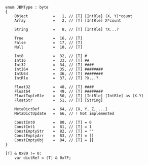 ﻿```
enum JBMType : byte
{
	Object           =   1, // [T] [IntRle] (X, Y)*count
	Array            =   2, // [T] [IntRle] X*count

	String           =   8, // [T] [IntRle] ?X...?

	True             =  16, // [T]
	False            =  17, // [T]
	Null             =  18, // [T]

	Int8             =  32, // [T] #
	Int16            =  33, // [T] ##
	Int32            =  34, // [T] ####
	IntI64           =  35, // [T] ########
	IntU64           =  36, // [T] ########
	IntRle           =  37, // [T] ?X...?

	Float32          =  48, // [T] ####
	Float64          =  49, // [T] ########
	FloatTupleRle    =  50, // [T] [IntRle] [IntRle] as (X.Y)
	FloatStr         =  51, // [T] [String]

	MetaDictDef      =  64, // [X, Y, Z, ...]
	MetaDictUpdate   =  66, // ! Not implemented

	ConstInt0        =  80, // [T] = 0
	ConstInt1        =  81, // [T] = 1
	ConstEmptyStr    =  82, // [T] = ""
	ConstEmptyArr    =  83, // [T] = []
	ConstEmptyObj    =  84, // [T] = {}
}

[T] & 0x80 != 0:
	var dictRef = [T] & 0x7F;
```